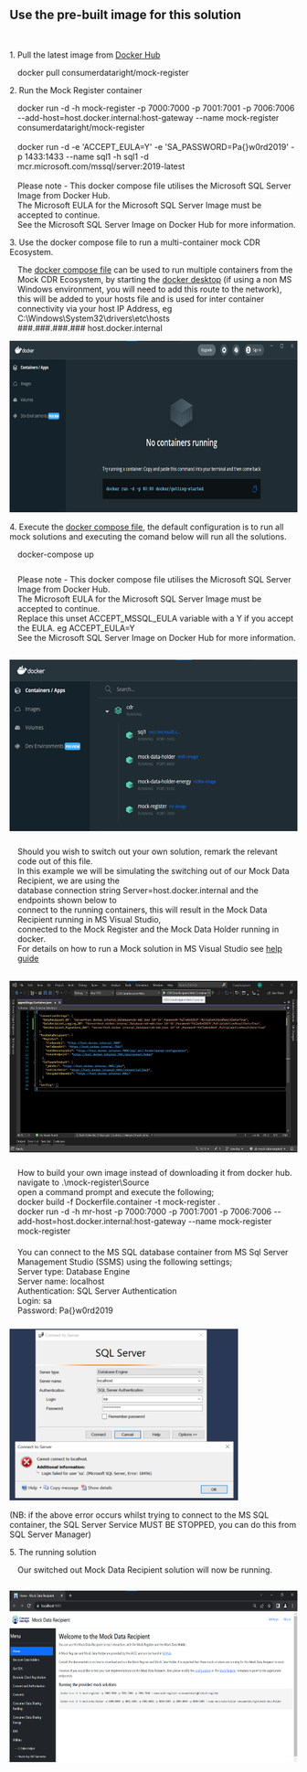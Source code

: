 <h2>Use the pre-built image for this solution</h2>

<br />
<p>1. Pull the latest image from <a href="https://hub.docker.com/r/consumerdataright/mock-register" title="Download the from docker hub here" alt="Download the from docker hub here">Docker Hub</a></p>

<span style="display:inline-block;margin-left:1em;">
	docker pull consumerdataright/mock-register
</span>

<br />
<p>2. Run the Mock Register container</p>

<span style="display:inline-block;margin-left:1em;">
	docker run -d -h mock-register -p 7000:7000 -p 7001:7001 -p 7006:7006 --add-host=host.docker.internal:host-gateway --name mock-register consumerdataright/mock-register
	<br \><br \>
	docker run -d -e 'ACCEPT_EULA=Y' -e 'SA_PASSWORD=Pa{}w0rd2019' -p 1433:1433 --name sql1 -h sql1 -d mcr.microsoft.com/mssql/server:2019-latest<br \><br \>
	Please note - This docker compose file utilises the Microsoft SQL Server Image from Docker Hub.<br \>
	The Microsoft EULA for the Microsoft SQL Server Image must be accepted to continue.<br \>
	See the Microsoft SQL Server Image on Docker Hub for more information.<br \>
</span>

<br />
<p>3. Use the docker compose file to run a multi-container mock CDR Ecosystem.</p>

<span style="display:inline-block;margin-left:1em;">
	The <a href="Source/DockerCompose/docker-compose.yml" title="/DockerCompose/docker-compose.yml" alt="Use the docker compose file located here - /DockerCompose/docker-compose.yml">docker compose file</a> can be used to run multiple containers from the Mock CDR Ecosystem, by starting the <a href="https://hub.docker.com/editions/community/docker-ce-desktop-windows" title="Docker Desktop for Windows" alt="Docker Desktop for Windows">docker desktop</a>
	 (if using a non MS Windows environment, you will need to add this route to the network), this will be added to your hosts file and is used for inter container connectivity via your host IP Address, eg C:\Windows\System32\drivers\etc\hosts
</span>

<br />

<span style="display:inline-block;margin-left:1em;">
	###.###.###.### host.docker.internal
</span>

<br />

[<img src="./images/docker-desktop.png" height='300' width='625' alt="MS Docker Desktop"/>](./images/docker-desktop.png)

<p>4. Execute the <a href="Source/DockerCompose/docker-compose.yml" title="/DockerCompose/docker-compose.yml" alt="Use the docker compose file located here - /DockerCompose/docker-compose.yml">docker compose file</a>, the default configuration is to run all mock solutions and executing the comand below will run all the solutions.
</p>

<span style="display:inline-block;margin-left:1em;margin-bottom:10px;">
	docker-compose up
</span>
<br \>
<br \>

<span style="display:inline-block;margin-left:1em;margin-bottom:16px;">
	Please note - This docker compose file utilises the Microsoft SQL Server Image from Docker Hub.<br \>
	The Microsoft EULA for the Microsoft SQL Server Image must be accepted to continue.<br \>
	Replace this unset ACCEPT_MSSQL_EULA variable with a Y if you accept the EULA. eg ACCEPT_EULA=Y<br \>
	See the Microsoft SQL Server Image on Docker Hub for more information.<br \>
</span>

[<img src="./images/containers-running.png" height='300' width='625' alt="Containers Running"/>](./images/containers-running.png)

<span style="display:inline-block;margin-left:1em;margin-top:10px">
	Should you wish to switch out your own solution, remark the relevant code out of this file.<br \>
	In this example we will be simulating the switching out of our Mock Data Recipient, we are using the<br \>
	database connection string Server=host.docker.internal and the endpoints shown below to<br \>
	connect to the running containers, this will result in the Mock Data Recipient running in MS Visual Studio,<br \>
	connected to the Mock Register and the Mock Data Holder running in docker.<br \>
	For details on how to run a Mock solution in MS Visual Studio 
	see <a href="https://github.com/ConsumerDataRight/mock-register/Help/debug/HELP.md" title="Debug Help Guide" alt="View the Debug Help Guide.">help guide</a>
</span>
<br />
<br />

[<img src="./images/mdr-switch-out-settings.png" height='300' width='625' alt="Mock Data Recipient switched out settings"/>](./images/mdr-switch-out-settings.png)

<span style="display:inline-block;margin-left:1em;margin-top:10px;margin-bottom:10px;">
	How to build your own image instead of downloading it from docker hub.<br \>
	navigate to .\mock-register\Source<br \>
	open a command prompt and execute the following;<br \>
	docker build -f Dockerfile.container -t mock-register .<br \>
	docker run -d -h mr-host -p 7000:7000 -p 7001:7001 -p 7006:7006 --add-host=host.docker.internal:host-gateway --name mock-register mock-register<br \>
</span>

<span style="display:inline-block;margin-left:1em;margin-top:10px;margin-bottom:10px;">
	You can connect to the MS SQL database container from MS Sql Server Management Studio (SSMS) using
	the following settings; <br />
	Server type: Database Engine <br />
	Server name: localhost <br />
	Authentication: SQL Server Authentication <br />
	Login: sa <br />
	Password: Pa{}w0rd2019 <br />
</span>
<br />

[<img src="./images/ssms-login-error.png" height='300' width='400' alt="SSMS Login Error"/>](./images/ssms-login-error.png)

<p>
	(NB: if the above error occurs whilst trying to connect to the MS SQL container, the SQL Server Service MUST BE STOPPED, you can do this from SQL Server Manager)
</p>

<p>5. The running solution</p>

<span style="display:inline-block;margin-left:1em;margin-bottom:1em;">
	Our switched out Mock Data Recipient solution will now be running.
</span>

[<img src="./images/mdr-switch-out-running.png" height='300' width='625' alt="The Mock Data Recipient solution"/>](./images/mdr-switch-out-running.png)
